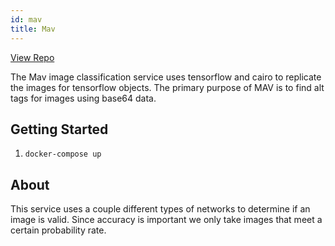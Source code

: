 ```yaml
---
id: mav
title: Mav
---
```


[View Repo](https://github.com/A11yWatch/mav)

The Mav image classification service uses tensorflow and cairo to replicate the images for tensorflow objects. The primary purpose of MAV is to find alt tags for images using base64 data.

## Getting Started

1. `docker-compose up`

## About

This service uses a couple different types of networks to determine if an image is valid. Since accuracy is important we only take images that meet a certain probability rate.

